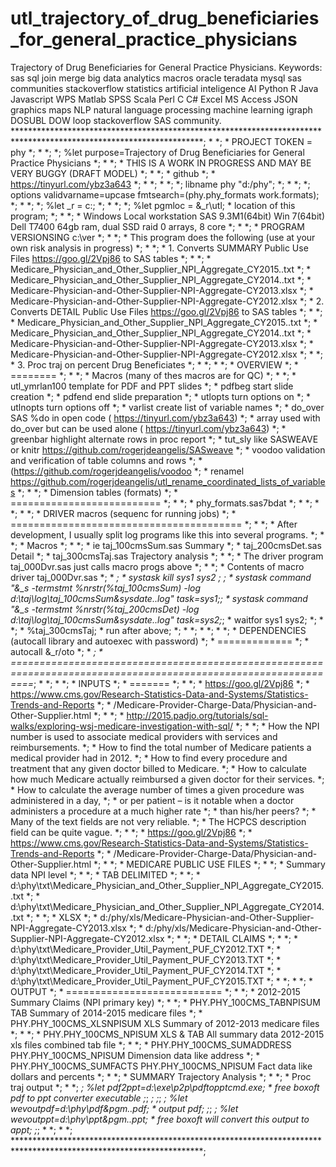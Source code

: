 # utl_trajectory_of_drug_beneficiaries_for_general_practice_physicians
Trajectory of Drug Beneficiaries for General Practice Physicians. Keywords: sas sql join merge big data analytics macros oracle teradata mysql sas communities stackoverflow statistics artificial inteligence AI Python R Java Javascript WPS Matlab SPSS Scala Perl C C# Excel MS Access JSON graphics maps NLP natural language processing machine learning igraph DOSUBL DOW loop stackoverflow SAS community.
    *******************************************************************************************************************;
    *                                                                                                                 *;
    *  PROJECT TOKEN = phy                                                                                            *;
    *                                                                                                                 *;
    *; %let purpose=Trajectory of Drug Beneficiaries for General Practice Physicians                                  *;
    *                                                                                                                 *;
    *  THIS IS A WORK IN PROGRESS AND MAY BE VERY BUGGY (DRAFT MODEL)                                                 *;
    *                                                                                                                 *;
    *  github                                                                                                         *;
    *  https://tinyurl.com/ybz3a643                                                                                   *;
    *                                                                                                                 *;
    *                                                                                                                 *;
    *; libname phy "d:/phy";                                                                                          *;
    *                                                                                                                 *;
    *; options  validvarname=upcase fmtsearch=(phy.phy_formats work.formats);                                         *;
    *                                                                                                                 *;
    *; %let _r = c:;                                                                                                  *;
    *                                                                                                                 *;
    *; %let pgmloc = &_r\utl; * location of this program;                                                             *;
    *                                                                                                                 *;
    *  Windows Local workstation SAS 9.3M1(64bit) Win 7(64bit) Dell T7400 64gb ram, dual SSD raid 0 arrays, 8 core    *;
    *                                                                                                                 *;
    *  PROGRAM VERSIONSING c:\ver                                                                                     *;
    *                                                                                                                 *;
    *  This program  does the following (use at your own risk analysis in progress)                                   *;
    *                                                                                                                 *;
    *   1. Converts SUMMARY Public Use Files  https://goo.gl/2Vpj86 to SAS tables                                     *;
    *                                                                                                                 *;
    *        Medicare_Physician_and_Other_Supplier_NPI_Aggregate_CY2015..txt                                          *;
    *        Medicare_Physician_and_Other_Supplier_NPI_Aggregate_CY2014..txt                                          *;
    *        Medicare-Physician-and-Other-Supplier-NPI-Aggregate-CY2013.xlsx                                          *;
    *        Medicare-Physician-and-Other-Supplier-NPI-Aggregate-CY2012.xlsx                                          *;
    *   2. Converts DETAIL  Public Use Files  https://goo.gl/2Vpj86 to SAS tables                                     *;
    *                                                                                                                 *;
    *        Medicare_Physician_and_Other_Supplier_NPI_Aggregate_CY2015..txt                                          *;
    *        Medicare_Physician_and_Other_Supplier_NPI_Aggregate_CY2014..txt                                          *;
    *        Medicare-Physician-and-Other-Supplier-NPI-Aggregate-CY2013.xlsx                                          *;
    *        Medicare-Physician-and-Other-Supplier-NPI-Aggregate-CY2012.xlsx                                          *;
    *                                                                                                                 *;
    *   3.   Proc traj on percent Drug Beneficiates                                                                   *;
    *                                                                                                                 *;
    *                                                                                                                 *;
    *  OVERVIEW                                                                                                       *;
    *  ========                                                                                                       *;
    *                                                                                                                 *;
    *  Macros (many of thes macros are for QC)                                                                        *;
    *                                                                                                                 *;
    *    utl_ymrlan100    template for PDF and PPT slides                                                             *;
    *    pdfbeg           start slide creation                                                                        *;
    *    pdfend           end slide preparation                                                                       *;
    *    utlopts          turn options on                                                                             *;
    *    utlnopts         turn options off                                                                            *;
    *    varlist          create list of variable names                                                               *;
    *    do_over          SAS %do in open code                    ( https://tinyurl.com/ybz3a643)                     *;
    *    array            used with do_over but can be used alone ( https://tinyurl.com/ybz3a643)                     *;
    *    greenbar         highlight alternate rows in proc report                                                     *;
    *    tut_sly          like SASWEAVE or knitr https://github.com/rogerjdeangelis/SASweave                          *;
    *    voodoo           validation and verification of table columns and rows                                       *;
    *                        (https://github.com/rogerjdeangelis/voodoo                                               *;
    *    renamel          https://github.com/rogerjdeangelis/utl_rename_coordinated_lists_of_variables                *;
    *                                                                                                                 *;
    *  Dimension tables (formats)                                                                                     *;
    *  ==========================                                                                                     *;
    *                                                                                                                 *;
    *    phy_formats.sas7bdat                                                                                         *;
    *                                                                                                                 *;
    *                                                                                                                 *;
    *                                                                                                                 *;
    *  DRIVER macros (sequenc for running jobs)                                                                       *;
    *  ========================================                                                                       *;
    *                                                                                                                 *;
    *  After development, I usually split log programs like this into several programs.                               *;
    *                                                                                                                 *;
    *   Macros                                                                                                        *;
    *                                                                                                                 *;
    *   ie taj_100cmsSum.sas  Summary                                                                                 *;
    *      taj_200cmsDet.sas  Detail                                                                                  *;
    *      taj_300cmsTaj.sas  Trajectory analysis                                                                     *;
    *                                                                                                                 *;
    *   The driver program taj_000Dvr.sas just calls macro progs above                                                *;
    *                                                                                                                 *;
    *   Contents of macro driver taj_000Dvr.sas                                                                       *;
    *                                                                                                                 *;
    *    systask kill sys1 sys2  ;                                                                                    *;
    *     systask command "&_s -termstmt %nrstr(%taj_100cmsSum) -log d:\taj\log\taj_100cmsSum&sysdate..log" task=sys1;*;
    *     systask command "&_s -termstmt %nrstr(%taj_200cmsDet) -log d:\taj\log\taj_100cmsSum&sysdate..log" task=sys2;*;
    *    waitfor sys1 sys2;                                                                                           *;
    *                                                                                                                 *;
    *    %taj_300cmsTaj; * run after above;                                                                           *;
    *                                                                                                                 *;
    *                                                                                                                 *;
    *                                                                                                                 *;
    *  DEPENDENCIES  (autocall library and autoexec with password)                                                    *;
    *  =============                                                                                                  *;
    *  autocall &_r/oto                                                                                               *;
    *                                                                                                                 *;
    * ================================================================================================================*;
    *                                                                                                                 *;
    *                                                                                                                 *;
    *  INPUTS                                                                                                         *;
    *  =======                                                                                                        *;
    *                                                                                                                 *;
    *   https://goo.gl/2Vpj86                                                                                         *;
    *   https://www.cms.gov/Research-Statistics-Data-and-Systems/Statistics-Trends-and-Reports                        *;
    *     /Medicare-Provider-Charge-Data/Physician-and-Other-Supplier.html                                            *;
    *                                                                                                                 *;
    *   http://2015.padjo.org/tutorials/sql-walks/exploring-wsj-medicare-investigation-with-sql/                      *;
    *                                                                                                                 *;
    *   How the NPI number is used to associate medical providers with services and reimbursements.                   *;
    *   How to find the total number of Medicare patients a medical provider had in 2012.                             *;
    *   How to find every procedure and treatment that any given doctor billed to Medicare.                           *;
    *   How to calculate how much Medicare actually reimbursed a given doctor for their services.                     *;
    *   How to calculate the average number of times a given procedure was administered in a day,                     *;
    *   or per patient – is it notable when a doctor administers a procedure at a much higher rate                    *;
    *   than his/her peers?                                                                                           *;
    *   Many of the text fields are not very reliable.                                                                *;
    *   The HCPCS description field can be quite vague.                                                               *;
    *                                                                                                                 *;
    *   https://goo.gl/2Vpj86                                                                                         *;
    *   https://www.cms.gov/Research-Statistics-Data-and-Systems/Statistics-Trends-and-Reports                        *;
    *     /Medicare-Provider-Charge-Data/Physician-and-Other-Supplier.html                                            *;
    *                                                                                                                 *;
    *   MEDICARE PUBLIC USE FILES                                                                                     *;
    *                                                                                                                 *;
    *    Summary data NPI level                                                                                       *;
    *                                                                                                                 *;
    *     TAB DELIMITED                                                                                               *;
    *                                                                                                                 *;
    *      d:\phy\txt\Medicare_Physician_and_Other_Supplier_NPI_Aggregate_CY2015..txt                                 *;
    *      d:\phy\txt\Medicare_Physician_and_Other_Supplier_NPI_Aggregate_CY2014..txt                                 *;
    *                                                                                                                 *;
    *     XLSX                                                                                                        *;
    *      d:/phy/xls/Medicare-Physician-and-Other-Supplier-NPI-Aggregate-CY2013.xlsx                                 *;
    *      d:/phy/xls/Medicare-Physician-and-Other-Supplier-NPI-Aggregate-CY2012.xlsx                                 *;
    *                                                                                                                 *;
    *     DETAIL CLAIMS                                                                                               *;
    *                                                                                                                 *;
    *      d:\phy\txt\Medicare_Provider_Util_Payment_PUF_CY2012.TXT                                                   *;
    *      d:\phy\txt\Medicare_Provider_Util_Payment_PUF_CY2013.TXT                                                   *;
    *      d:\phy\txt\Medicare_Provider_Util_Payment_PUF_CY2014.TXT                                                   *;
    *      d:\phy\txt\Medicare_Provider_Util_Payment_PUF_CY2015.TXT                                                   *;
    *                                                                                                                 *;
    *                                                                                                                 *;
    *  OUTPUT                                                                                                         *;
    *  ===========================                                                                                    *;
    *                                                                                                                 *;
    *    2012-2015 Summary Claims (NPI primary key)                                                                   *;
    *                                                                                                                 *;
    *       PHY.PHY_100CMS_TABNPISUM   TAB Summary of 2014-2015 medicare files                                        *;
    *       PHY.PHY_100CMS_XLSNPISUM   XLS Summary of 2012-2013 medicare files                                        *;
    *                                                                                                                 *;
    *       PHY.PHY_100CMS_NPISUM      XLS & TAB All summary data 2012-2015 xls files combined tab file               *;
    *                                                                                                                 *;
    *       PHY.PHY_100CMS_SUMADDRESS     PHY.PHY_100CMS_NPISUM Dimension data like address                           *;
    *       PHY.PHY_100CMS_SUMFACTS       PHY.PHY_100CMS_NPISUM Fact data like dollars and percents                   *;
    *                                                                                                                 *;
    *   SUMMARY Trajectory Analysis                                                                                   *;
    *                                                                                                                 *;
    *  Proc traj output                                                                                               *;
    *                                                                                                                 *;
    *; %let pdf2ppt=d:\exe\p2p\pdftopptcmd.exe;      * free boxoft pdf to ppt converter executable                   ;*;
    *;                                                                                                               ;*;
    *; %let wevoutpdf=d:\phy\pdf\&pgm..pdf;          * output pdf;                                                   ;*;
    *; %let wevoutppt=d:\phy\ppt\&pgm..ppt;          * free boxoft will convert this output to appt;                 ;*;
    *                                                                                                                 *;
    *                                                                                                                 *;
    *******************************************************************************************************************;

